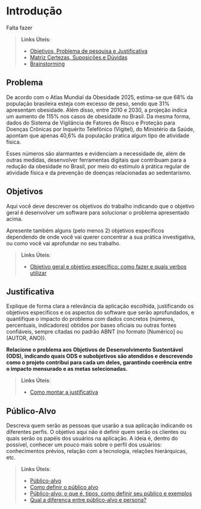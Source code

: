 # Introdução

Falta fazer


> **Links Úteis**:
> - [Objetivos, Problema de pesquisa e Justificativa](https://medium.com/@versioparole/objetivos-problema-de-pesquisa-e-justificativa-c98c8233b9c3)
> - [Matriz Certezas, Suposições e Dúvidas](https://medium.com/educa%C3%A7%C3%A3o-fora-da-caixa/matriz-certezas-suposi%C3%A7%C3%B5es-e-d%C3%BAvidas-fa2263633655)
> - [Brainstorming](https://www.euax.com.br/2018/09/brainstorming/)

## Problema

De acordo com o Atlas Mundial da Obesidade 2025, estima-se que 68% da população brasileira esteja com excesso de peso, sendo que 31% apresentam obesidade. Além disso, entre 2010 e 2030, a projeção indica um aumento de 115% nos casos de obesidade no Brasil. Da mesma forma, dados do Sistema de Vigilância de Fatores de Risco e Proteção para Doenças Crônicas por Inquérito Telefônico (Vigitel), do Ministério da Saúde, apontam que apenas 40,6% da população pratica algum tipo de atividade física.

Esses números são alarmantes e evidenciam a necessidade de, além de outras medidas, desenvolver ferramentas digitais que contribuam para a redução da obesidade no Brasil, por meio do estímulo à prática regular de atividade física e da prevenção de doenças relacionadas ao sedentarismo.


## Objetivos

Aqui você deve descrever os objetivos do trabalho indicando que o objetivo geral é desenvolver um software para solucionar o problema apresentado acima. 

Apresente também alguns (pelo menos 2) objetivos específicos dependendo de onde você vai querer concentrar a sua prática investigativa, ou como você vai aprofundar no seu trabalho.
 
> **Links Úteis**:
> - [Objetivo geral e objetivo específico: como fazer e quais verbos utilizar](https://blog.mettzer.com/diferenca-entre-objetivo-geral-e-objetivo-especifico/)

## Justificativa

Explique de forma clara a relevância da aplicação escolhida, justificando os objetivos específicos e os aspectos do software que serão aprofundados, e quantifique o impacto do problema com dados concretos (números, percentuais, indicadores) obtidos por bases oficiais ou outras fontes confiáveis, sempre citadas no padrão ABNT (no formato [Numérico] ou (AUTOR, ANO)).

**Relacione o problema aos Objetivos de Desenvolvimento Sustentável (ODS), indicando quais ODS e subobjetivos são atendidos e descrevendo como o projeto contribui para cada um deles, garantindo coerência entre o impacto mensurado e as metas selecionadas.**

> **Links Úteis**:
> - [Como montar a justificativa](https://guiadamonografia.com.br/como-montar-justificativa-do-tcc/)

## Público-Alvo

Descreva quem serão as pessoas que usarão a sua aplicação indicando os diferentes perfis. O objetivo aqui não é definir quem serão os clientes ou quais serão os papéis dos usuários na aplicação. A ideia é, dentro do possível, conhecer um pouco mais sobre o perfil dos usuários: conhecimentos prévios, relação com a tecnologia, relações hierárquicas, etc.

> **Links Úteis**:
> - [Público-alvo](https://blog.hotmart.com/pt-br/publico-alvo/)
> - [Como definir o público alvo](https://exame.com/pme/5-dicas-essenciais-para-definir-o-publico-alvo-do-seu-negocio/)
> - [Público-alvo: o que é, tipos, como definir seu público e exemplos](https://klickpages.com.br/blog/publico-alvo-o-que-e/)
> - [Qual a diferença entre público-alvo e persona?](https://rockcontent.com/blog/diferenca-publico-alvo-e-persona/)
